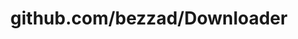 ---
layout: post
title: github.com/bezzad/Downloader
categories: link
tags: [انگلیسی, برنامه‌نویسی]
---